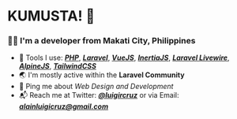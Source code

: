 # KUMUSTA! :wave:

### :man_technologist: I'm a developer from Makati City, Philippines

* :toolbox: Tools I use: [_**PHP**_](https://www.php.net/), [_**Laravel**_](https://laravel.com/), [**_VueJS_**](https://vuejs.org/), [**_InertiaJS_**](https://inertiajs.com/), [_**Laravel Livewire**_](https://laravel-livewire.com/), [**_AlpineJS_**](https://github.com/alpinejs/alpine/), [**_TailwindCSS_**](https://tailwindcss.com/)
* :earth_asia: I'm mostly active within the **Laravel Community**
* :speech_balloon: Ping me about _Web Design and Development_
* :mailbox_with_mail: Reach me at Twitter: [**_@luigircruz_**](https://twitter.com/luigircruz) or via Email: [**_alainluigicruz@gmail.com_**](mailto:alainluigicruz@gmail.com)
